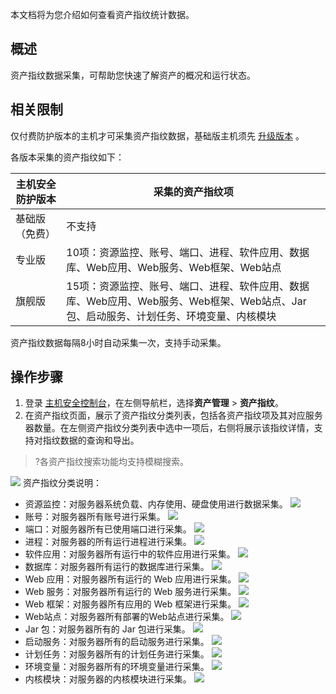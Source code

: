 本文档将为您介绍如何查看资产指纹统计数据。

## 概述
资产指纹数据采集，可帮助您快速了解资产的概况和运行状态。

## 相关限制
仅付费防护版本的主机才可采集资产指纹数据，基础版主机须先 [升级版本](https://buy.cloud.tencent.com/yunjing) 。

各版本采集的资产指纹如下：

| 主机安全防护版本 | 采集的资产指纹项 |
|---------|---------|
| 基础版（免费） | 不支持 |
| 专业版 | 10项：资源监控、账号、端口、进程、软件应用、数据库、Web应用、Web服务、Web框架、Web站点 |
| 旗舰版 | 15项：资源监控、账号、端口、进程、软件应用、数据库、Web应用、Web服务、Web框架、Web站点、Jar包、启动服务、计划任务、环境变量、内核模块 |

<dx-alert infotype="explain" title="">
资产指纹数据每隔8小时自动采集一次，支持手动采集。
</dx-alert>
 
## 操作步骤
1. 登录 [主机安全控制台](https://console.cloud.tencent.com/cwp)，在左侧导航栏，选择**资产管理** > **资产指纹**。
2. 在资产指纹页面，展示了资产指纹分类列表，包括各资产指纹项及其对应服务器数量。在左侧资产指纹分类列表中选中一项后，右侧将展示该指纹详情，支持对指纹数据的查询和导出。
>?各资产指纹搜索功能均支持模糊搜索。
>
![](https://qcloudimg.tencent-cloud.cn/raw/44c83814faa77566830f8f879d4dece4.png)
资产指纹分类说明：
 - 资源监控：对服务器系统负载、内存使用、硬盘使用进行数据采集。
![](https://qcloudimg.tencent-cloud.cn/raw/126c468a06abd83cfbcd17d566a4dc55.png)
 - 账号：对服务器所有账号进行采集。
![](https://qcloudimg.tencent-cloud.cn/raw/ada157e04b39cd2e29c61992225ec0a1.png)
 - 端口：对服务器所有已使用端口进行采集。
![](https://qcloudimg.tencent-cloud.cn/raw/d3de8f9e921e98d897f326b23ffe9fa7.png)
 - 进程：对服务器的所有运行进程进行采集。
![](https://qcloudimg.tencent-cloud.cn/raw/d2dca817863f9ac50a9b288f611ac0d8.png)
 - 软件应用：对服务器所有运行中的软件应用进行采集。
![](https://qcloudimg.tencent-cloud.cn/raw/078c57f2a59312e4e64358c4cf47ba61.png)
 - 数据库：对服务器所有运行的数据库进行采集。
![](https://qcloudimg.tencent-cloud.cn/raw/bf22e8659ff6686f17fa5702c19b274c.png)
 - Web 应用：对服务器所有运行的 Web 应用进行采集。
![](https://qcloudimg.tencent-cloud.cn/raw/66d65488cadbd3de13c880c8c2c4c24a.png)
 - Web 服务：对服务器所有运行的 Web 服务进行采集。
![](https://qcloudimg.tencent-cloud.cn/raw/4d2abf03e0a3798faebfbc87ace8fddd.png)
 - Web 框架：对服务器所有应用的 Web 框架进行采集。
![](https://qcloudimg.tencent-cloud.cn/raw/50ba1d04471de7deaf8310d21561b8a4.png)
 - Web站点：对服务器所有部署的Web站点进行采集。
![](https://qcloudimg.tencent-cloud.cn/raw/208c5f7c4d4b95083949288984283eef.png)
 - Jar 包：对服务器所有的 Jar 包进行采集。
![](https://qcloudimg.tencent-cloud.cn/raw/b86c0631e4a9d0261adc29e47259e099.png)
 - 启动服务：对服务器所有的启动服务进行采集。
![](https://qcloudimg.tencent-cloud.cn/raw/f514d2886821124b3e39a3f723bc23c5.png)
 - 计划任务：对服务器所有的计划任务进行采集。
![](https://qcloudimg.tencent-cloud.cn/raw/0688763a7bb54d0fc12bcf680bf56494.png)
 - 环境变量：对服务器所有的环境变量进行采集。
![](https://qcloudimg.tencent-cloud.cn/raw/8f9dba8e4a9457abaa385fea96c69aea.png)
 - 内核模块：对服务器的内核模块进行采集。
![](https://qcloudimg.tencent-cloud.cn/raw/207f890cff03d3023b9c7233c961cca1.png)
